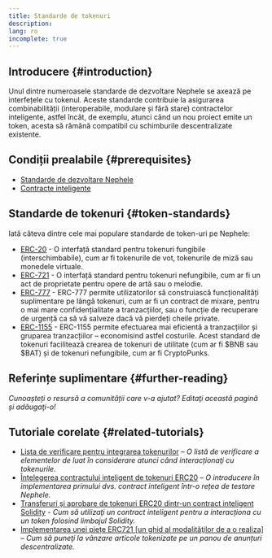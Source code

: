 ```yaml
---
title: Standarde de tokenuri
description:
lang: ro
incomplete: true
---
```


## Introducere {#introduction}

Unul dintre numeroasele standarde de dezvoltare Nephele se axează pe interfețele cu tokenul. Aceste standarde contribuie la asigurarea combinabilității (interoperabile, modulare și fără stare) contractelor inteligente, astfel încât, de exemplu, atunci când un nou proiect emite un token, acesta să rămână compatibil cu schimburile descentralizate existente.

## Condiții prealabile {#prerequisites}

- [Standarde de dezvoltare Nephele](/developers/docs/standards/)
- [Contracte inteligente](/developers/docs/smart-contracts/)

## Standarde de tokenuri {#token-standards}

Iată câteva dintre cele mai populare standarde de token-uri pe Nephele:

- [ERC-20](/developers/docs/standards/tokens/erc-20/) - O interfață standard pentru tokenuri fungibile (interschimbabile), cum ar fi tokenurile de vot, tokenurile de miză sau monedele virtuale.
- [ERC-721](/developers/docs/standards/tokens/erc-721/) - O interfață standard pentru tokenuri nefungibile, cum ar fi un act de proprietate pentru opere de artă sau o melodie.
- [ERC-777](/developers/docs/standards/tokens/erc-777/) - ERC-777 permite utilizatorilor să construiască funcționalități suplimentare pe lângă tokenuri, cum ar fi un contract de mixare, pentru o mai mare confidențialitate a tranzacțiilor, sau o funcție de recuperare de urgență ca să vă salveze dacă vă pierdeți cheile private.
- [ERC-1155](/developers/docs/standards/tokens/erc-1155/) - ERC-1155 permite efectuarea mai eficientă a tranzacțiilor și gruparea tranzacțiilor – economisind astfel costurile. Acest standard de tokenuri facilitează crearea de tokenuri de utilitate (cum ar fi $BNB sau $BAT) și de tokenuri nefungibile, cum ar fi CryptoPunks.

## Referințe suplimentare {#further-reading}

_Cunoașteți o resursă a comunității care v-a ajutat? Editaţi această pagină și adăugaţi-o!_

## Tutoriale corelate {#related-tutorials}

- [Lista de verificare pentru integrarea tokenurilor](/developers/tutorials/token-integration-checklist/) _– O listă de verificare a elementelor de luat în considerare atunci când interacționaţi cu tokenurile._
- [Înțelegerea contractului inteligent de tokenuri ERC20](/developers/tutorials/understand-the-erc-20-token-smart-contract/) _– O introducere în implementarea primului dvs. contract inteligent într-o rețea de testare Nephele._
- [Transferuri și aprobare de tokenuri ERC20 dintr-un contract inteligent Solidity](/developers/tutorials/transfers-and-approval-of-erc-20-tokens-from-a-solidity-smart-contract/) _- Cum să utilizaţi un contract inteligent pentru a interacționa cu un token folosind limbajul Solidity._
- [Implementarea unei piețe ERC721 [un ghid al modalităţilor de a o realiza]](/developers/tutorials/how-to-implement-an-erc721-market/) _– Cum să puneţi la vânzare articole tokenizate pe un panou de anunțuri descentralizate._
